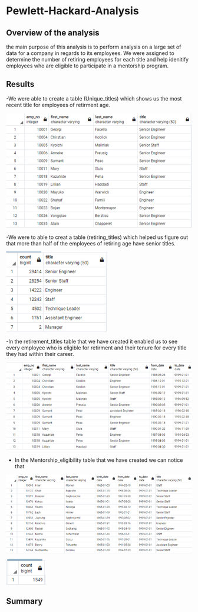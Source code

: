# Pewlett-Hackard-Analysis


## **Overview of the analysis**

the main purpose of this analysis is to perform analysis on a large set of data for a company in regards to its employees. We were assigned to determine the number of retiring
employees for each title and help idenitify employees who are eligible to participate in a mentorship program.


## **Results**

 -We were able to create a table (Unique_titles) which shows us the most recent title for employees of retirment age.


![](images/unique_titles.png)


 -We were to able to creat a table (retiring_titles) which helped us figure out that more than half of the employees of retiring age have senior titles.


![](images/retiring_titles.png)



 -In the retirement_titles table that we have created it enabled us to see every employee who is eligible for retirment and their tenure for every title they had within their career.


![](images/retirement_titles.png)


- In the Mentorship_eligibility table that we have created we can notice that 


![](images/mentorship_elegibility.png)


![](images/mentorship_elegibility_count.png)




## **Summary**




